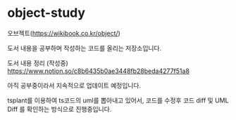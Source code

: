 # object-study

오브젝트(https://wikibook.co.kr/object/)

도서 내용을 공부하며 작성하는 코드를 올리는 저장소입니다.


도서 내용 정리 (작성중)
https://www.notion.so/c8b6435b0ae3448fb28beda4277f51a8

아직 공부중이라서 지속적으로 업데이트 예정입니다.

tsplant를 이용하여 ts코드의 uml를 뽑아내고 있어서,
코드를 수정후 코드 diff 및 UML Diff 를 확인하는 방식으로 진행중입니다.
